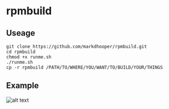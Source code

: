 # rpmbuild

## Useage

```
git clone https://github.com/markdhooper/rpmbuild.git
cd rpmbuild
chmod +x runme.sh
./runme.sh
cp -r rpmbuild /PATH/TO/WHERE/YOU/WANT/TO/BUILD/YOUR/THINGS

```

## Example
![alt text](http://url/to/img.png)
